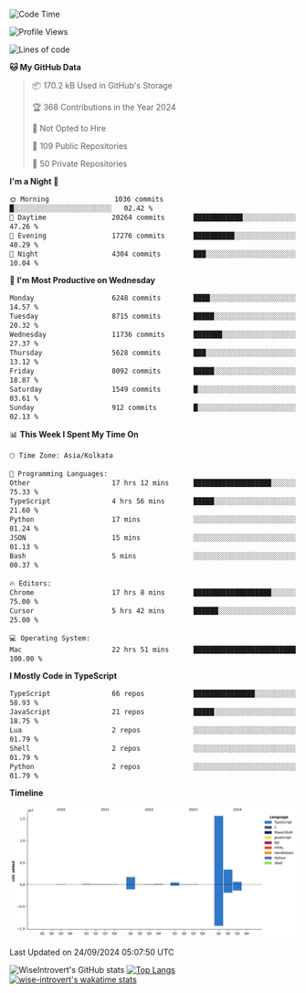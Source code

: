 <!--START_SECTION:waka-->
![Code Time](http://img.shields.io/badge/Code%20Time-1%2C633%20hrs%2027%20mins-blue)

![Profile Views](http://img.shields.io/badge/Profile%20Views-0-blue)

![Lines of code](https://img.shields.io/badge/From%20Hello%20World%20I%27ve%20Written-22.5%20million%20lines%20of%20code-blue)

**🐱 My GitHub Data** 

> 📦 170.2 kB Used in GitHub's Storage 
 > 
> 🏆 368 Contributions in the Year 2024
 > 
> 🚫 Not Opted to Hire
 > 
> 📜 109 Public Repositories 
 > 
> 🔑 50 Private Repositories 
 > 
**I'm a Night 🦉** 

```text
🌞 Morning                1036 commits        █░░░░░░░░░░░░░░░░░░░░░░░░   02.42 % 
🌆 Daytime                20264 commits       ████████████░░░░░░░░░░░░░   47.26 % 
🌃 Evening                17276 commits       ██████████░░░░░░░░░░░░░░░   40.29 % 
🌙 Night                  4304 commits        ███░░░░░░░░░░░░░░░░░░░░░░   10.04 % 
```
📅 **I'm Most Productive on Wednesday** 

```text
Monday                   6248 commits        ████░░░░░░░░░░░░░░░░░░░░░   14.57 % 
Tuesday                  8715 commits        █████░░░░░░░░░░░░░░░░░░░░   20.32 % 
Wednesday                11736 commits       ███████░░░░░░░░░░░░░░░░░░   27.37 % 
Thursday                 5628 commits        ███░░░░░░░░░░░░░░░░░░░░░░   13.12 % 
Friday                   8092 commits        █████░░░░░░░░░░░░░░░░░░░░   18.87 % 
Saturday                 1549 commits        █░░░░░░░░░░░░░░░░░░░░░░░░   03.61 % 
Sunday                   912 commits         █░░░░░░░░░░░░░░░░░░░░░░░░   02.13 % 
```


📊 **This Week I Spent My Time On** 

```text
🕑︎ Time Zone: Asia/Kolkata

💬 Programming Languages: 
Other                    17 hrs 12 mins      ███████████████████░░░░░░   75.33 % 
TypeScript               4 hrs 56 mins       █████░░░░░░░░░░░░░░░░░░░░   21.60 % 
Python                   17 mins             ░░░░░░░░░░░░░░░░░░░░░░░░░   01.24 % 
JSON                     15 mins             ░░░░░░░░░░░░░░░░░░░░░░░░░   01.13 % 
Bash                     5 mins              ░░░░░░░░░░░░░░░░░░░░░░░░░   00.37 % 

🔥 Editors: 
Chrome                   17 hrs 8 mins       ███████████████████░░░░░░   75.00 % 
Cursor                   5 hrs 42 mins       ██████░░░░░░░░░░░░░░░░░░░   25.00 % 

💻 Operating System: 
Mac                      22 hrs 51 mins      █████████████████████████   100.00 % 
```

**I Mostly Code in TypeScript** 

```text
TypeScript               66 repos            ███████████████░░░░░░░░░░   58.93 % 
JavaScript               21 repos            █████░░░░░░░░░░░░░░░░░░░░   18.75 % 
Lua                      2 repos             ░░░░░░░░░░░░░░░░░░░░░░░░░   01.79 % 
Shell                    2 repos             ░░░░░░░░░░░░░░░░░░░░░░░░░   01.79 % 
Python                   2 repos             ░░░░░░░░░░░░░░░░░░░░░░░░░   01.79 % 
```



**Timeline**

![Lines of Code chart](https://raw.githubusercontent.com/wise-introvert/wise-introvert/master/assets/bar_graph.png)


 Last Updated on 24/09/2024 05:07:50 UTC
<!--END_SECTION:waka-->

![WiseIntrovert's GitHub stats](https://github-readme-stats.vercel.app/api?username=wise-introvert&count_private=true&show_icons=true)
[![Top Langs](https://github-readme-stats.vercel.app/api/top-langs/?username=wise-introvert&langs_count=10)](https://github.com/anuraghazra/github-readme-stats)
[![wise-introvert's wakatime stats](https://github-readme-stats.vercel.app/api/wakatime?username=wiseintrovert)](https://github.com/anuraghazra/github-readme-stats)
